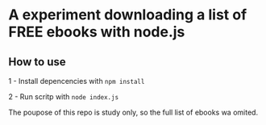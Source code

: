 # A experiment downloading a list of FREE ebooks with node.js

## How to use
1 - Install depencencies with `npm install`

2 - Run scritp with `node index.js`

The poupose of this repo is study only, so the full list of ebooks wa omited.
